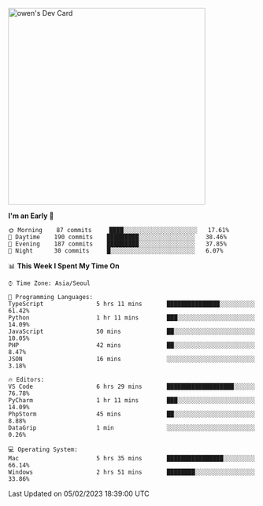 <a href="https://app.daily.dev/owen_9066"><img src="https://api.daily.dev/devcards/51e5c69f10114f2abe0ae390c27b0828.png?r=hyb" width="400" alt="owen's Dev Card"/></a>

 
 <!--START_SECTION:waka-->
**I'm an Early 🐤** 

```text
🌞 Morning    87 commits     ████░░░░░░░░░░░░░░░░░░░░░   17.61% 
🌆 Daytime    190 commits    █████████░░░░░░░░░░░░░░░░   38.46% 
🌃 Evening    187 commits    █████████░░░░░░░░░░░░░░░░   37.85% 
🌙 Night      30 commits     █░░░░░░░░░░░░░░░░░░░░░░░░   6.07%

```


📊 **This Week I Spent My Time On** 

```text
⌚︎ Time Zone: Asia/Seoul

💬 Programming Languages: 
TypeScript               5 hrs 11 mins       ███████████████░░░░░░░░░░   61.42% 
Python                   1 hr 11 mins        ███░░░░░░░░░░░░░░░░░░░░░░   14.09% 
JavaScript               50 mins             ██░░░░░░░░░░░░░░░░░░░░░░░   10.05% 
PHP                      42 mins             ██░░░░░░░░░░░░░░░░░░░░░░░   8.47% 
JSON                     16 mins             ░░░░░░░░░░░░░░░░░░░░░░░░░   3.18%

🔥 Editors: 
VS Code                  6 hrs 29 mins       ███████████████████░░░░░░   76.78% 
PyCharm                  1 hr 11 mins        ███░░░░░░░░░░░░░░░░░░░░░░   14.09% 
PhpStorm                 45 mins             ██░░░░░░░░░░░░░░░░░░░░░░░   8.88% 
DataGrip                 1 min               ░░░░░░░░░░░░░░░░░░░░░░░░░   0.26%

💻 Operating System: 
Mac                      5 hrs 35 mins       ████████████████░░░░░░░░░   66.14% 
Windows                  2 hrs 51 mins       ████████░░░░░░░░░░░░░░░░░   33.86%

```


 Last Updated on 05/02/2023 18:39:00 UTC
<!--END_SECTION:waka-->

